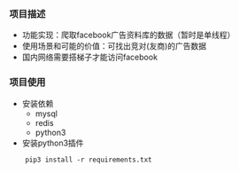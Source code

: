 ### 项目描述
* 功能实现：爬取facebook广告资料库的数据（暂时是单线程）
* 使用场景和可能的价值：可找出竞对(友商)的广告数据
* 国内网络需要搭梯子才能访问facebook

### 项目使用
* 安装依赖
  * mysql
  * redis
  * python3
* 安装python3插件
```
    pip3 install -r requirements.txt
```




